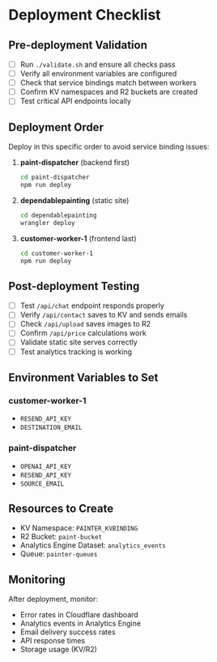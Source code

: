 # Deployment Checklist

## Pre-deployment Validation

- [ ] Run `./validate.sh` and ensure all checks pass
- [ ] Verify all environment variables are configured
- [ ] Check that service bindings match between workers
- [ ] Confirm KV namespaces and R2 buckets are created
- [ ] Test critical API endpoints locally

## Deployment Order

Deploy in this specific order to avoid service binding issues:

1. **paint-dispatcher** (backend first)
   ```bash
   cd paint-dispatcher
   npm run deploy
   ```

2. **dependablepainting** (static site)
   ```bash
   cd dependablepainting
   wrangler deploy
   ```

3. **customer-worker-1** (frontend last)
   ```bash
   cd customer-worker-1
   npm run deploy
   ```

## Post-deployment Testing

- [ ] Test `/api/chat` endpoint responds properly
- [ ] Verify `/api/contact` saves to KV and sends emails
- [ ] Check `/api/upload` saves images to R2
- [ ] Confirm `/api/price` calculations work
- [ ] Validate static site serves correctly
- [ ] Test analytics tracking is working

## Environment Variables to Set

### customer-worker-1
- `RESEND_API_KEY`
- `DESTINATION_EMAIL`

### paint-dispatcher  
- `OPENAI_API_KEY`
- `RESEND_API_KEY`
- `SOURCE_EMAIL`

## Resources to Create

- KV Namespace: `PAINTER_KVBINDING`
- R2 Bucket: `paint-bucket`
- Analytics Engine Dataset: `analytics_events`
- Queue: `painter-queues`

## Monitoring

After deployment, monitor:
- Error rates in Cloudflare dashboard
- Analytics events in Analytics Engine
- Email delivery success rates
- API response times
- Storage usage (KV/R2)